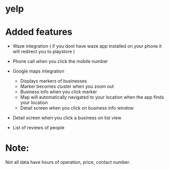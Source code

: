 # yelp

# Added features
 
- Waze integration ( if you dont have waze app installed on your phone it will redirect you to playstore )

- Phone call when you click the mobile number

- Google maps integration
  - Displays markers of businesses
  - Marker becomes cluster when you zoom out
  - Business info when you click marker
  - Map will automatically navigated to your location when the app finds your location
  - Detail screen when you click on business info window
  
- Detail screen when you click a business on list view
- List of reviews of people


# Note: 

Not all data have hours of operation, price, contact number.
